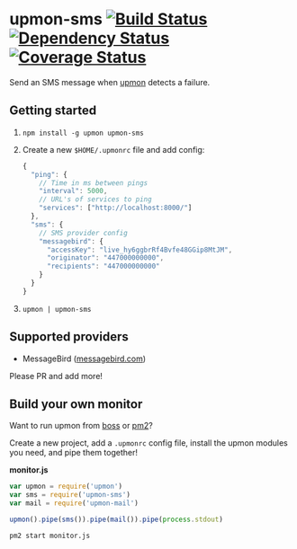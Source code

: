 # upmon-sms [![Build Status](https://travis-ci.org/alanshaw/upmon-sms.svg?branch=master)](https://travis-ci.org/alanshaw/upmon-sms) [![Dependency Status](https://david-dm.org/alanshaw/upmon-sms.svg?style=flat)](https://david-dm.org/alanshaw/upmon-sms) [![Coverage Status](https://img.shields.io/coveralls/alanshaw/upmon-sms/master.svg?style=flat)](https://coveralls.io/r/alanshaw/upmon-sms)

Send an SMS message when [upmon](https://github.com/alanshaw/upmon) detects a failure.

## Getting started

1. `npm install -g upmon upmon-sms`
2. Create a new `$HOME/.upmonrc` file and add config:

    ```js
    {
      "ping": {
        // Time in ms between pings
        "interval": 5000,
        // URL's of services to ping
        "services": ["http://localhost:8000/"]
      },
      "sms": {
        // SMS provider config
        "messagebird": {
          "accessKey": "live_hy6ggbrRf4Bvfe48GGip8MtJM",
          "originator": "447000000000",
          "recipients": "447000000000"
        }
      }
    }
    ```

3. `upmon | upmon-sms`

## Supported providers

* MessageBird ([messagebird.com](https://www.messagebird.com))

Please PR and add more!

## Build your own monitor

Want to run upmon from [boss](https://www.npmjs.com/package/process-boss) or [pm2](https://www.npmjs.com/package/pm2)?

Create a new project, add a `.upmonrc` config file, install the upmon modules you need, and pipe them together!

**monitor.js**
```js
var upmon = require('upmon')
var sms = require('upmon-sms')
var mail = require('upmon-mail')

upmon().pipe(sms()).pipe(mail()).pipe(process.stdout)
```

```sh
pm2 start monitor.js
```
